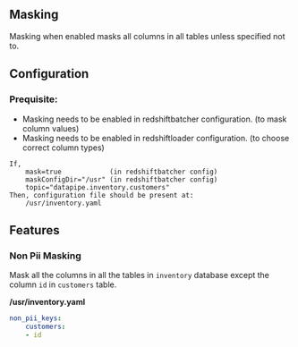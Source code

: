 ## Masking

Masking when enabled masks all columns in all tables unless specified not to.

## Configuration

### Prequisite:
- Masking needs to be enabled in redshiftbatcher configuration. (to mask column values)
- Masking needs to be enabled in redshiftloader configuration. (to choose correct column types)
```
If,
    mask=true            (in redshiftbatcher config)
    maskConfigDir="/usr" (in redshiftbatcher config)
    topic="datapipe.inventory.customers"
Then, configuration file should be present at:
    /usr/inventory.yaml
```

## Features

### Non Pii Masking

Mask all the columns in all the tables in `inventory` database except the column `id` in `customers` table.

**/usr/inventory.yaml**
```yaml
non_pii_keys:
    customers:
    - id
```

